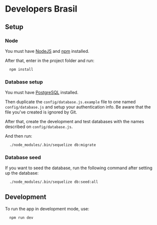 # Developers Brasil

## Setup

### Node

You must have [NodeJS](http://nodejs.org/) and [npm](http://npmjs.com/) installed.

After that, enter in the project folder and run:

```sh
  npm install
```

### Database setup

You must have [PostgreSQL](http://www.postgresql.org/) installed.

Then duplicate the `config/database.js.example` file to one named `config/database.js` and setup your authentication info. Be aware that the file you've created is ignored by Git.

After that, create the development and test databases with the names described on `config/database.js`.

And then run:

```sh
  ./node_modules/.bin/sequelize db:migrate
```

### Database seed

If you want to seed the database, run the following command after setting up the database:

```sh
  ./node_modules/.bin/sequelize db:seed:all
```

## Development

To run the app in development mode, use:

```sh
  npm run dev
```
